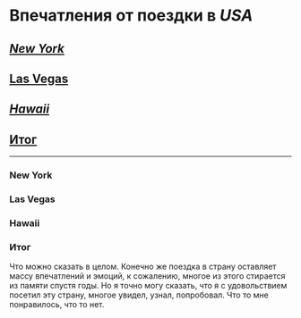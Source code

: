 # Впечатления от поездки в _**USA**_ 

## [*New York*](#new-york-1)

## [**Las Vegas**](#las-vegas-1)

## [***Hawaii***](#hawaii-1)

## [Итог](#d0b8d182d0bed0b3-1)
---

### **New York**

### **Las Vegas**

### **Hawaii**

### **Итог**

Что можно сказать в целом. Конечно же поездка в страну оставляет массу впечатлений и эмоций, к сожалению, многое из этого стирается из памяти спустя годы. Но я точно могу сказать, что я с удовольствием посетил эту страну, многое увидел, узнал, попробовал. Что то мне понравилось, что то нет. 